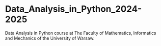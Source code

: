 # Data_Analysis_in_Python_2024-2025

Data Analysis in Python course at The Faculty of Mathematics, Informatics and Mechanics of the University of Warsaw.
